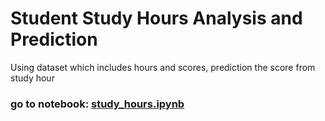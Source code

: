 # Student Study Hours Analysis and Prediction

Using dataset which includes hours and scores, prediction the score from study hour

### go to notebook: [study_hours.ipynb](https://github.com/hmtcelik/study_hour_analysis/blob/main/study_hours.ipynb)
